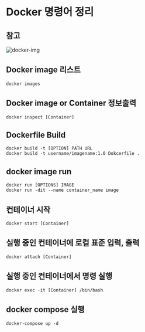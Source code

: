 # Docker 명령어 정리

## 참고

![docker-img](https://github.com/PAPION93/TIL/blob/master/img/docker-img.jpg)

## Docker image 리스트

`docker images`

## Docker image or Container 정보출력

`docker inspect [Container]`

## Dockerfile Build

`docker build -t [OPTION] PATH URL`  
`docker build -t username/imagename:1.0 Dokcerfile .`

## docker image run

`docker run [OPTIONS] IMAGE`  
`docker run -dit --name container_name image`

## 컨테이너 시작

`docker start [Container]`

## 실행 중인 컨테이너에 로컬 표준 입력, 출력

`docker attach [Container]`

## 실행 중인 컨테이너에서 명령 실행

`docker exec -it [Container] /bin/bash`

## docker compose 실행

`docker-compose up -d`
